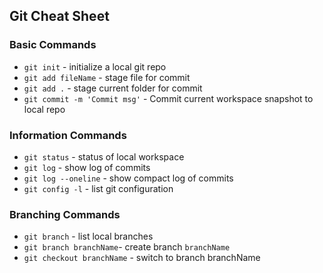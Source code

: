 ## Git Cheat Sheet

### Basic Commands
* `git init` - initialize a local git repo
* `git add fileName` - stage file for commit
* `git add .` - stage current folder for commit
* `git commit -m 'Commit msg'` - Commit current workspace snapshot to local repo

### Information Commands

* `git status` - status of local workspace
* `git log` - show log of commits
* `git log --oneline` - show compact log of commits
* `git config -l` - list git configuration
### Branching Commands

* `git branch` - list local branches
* `git branch branchName`- create branch `branchName`
* `git checkout branchName` - switch to branch branchName
